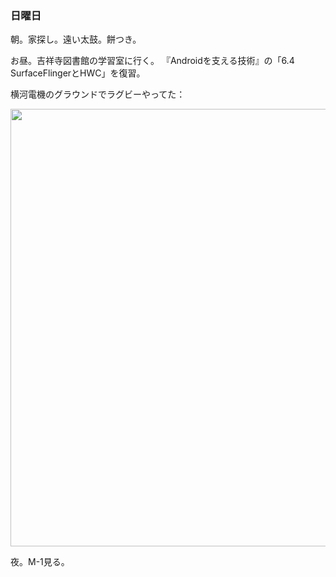 ### 日曜日

朝。家探し。遠い太鼓。餅つき。

お昼。吉祥寺図書館の学習室に行く。
『Androidを支える技術』の「6.4　SurfaceFlingerとHWC」を復習。

横河電機のグラウンドでラグビーやってた：

<img src="https://i.imgur.com/Loy70te.jpeg" width="700">

夜。M-1見る。